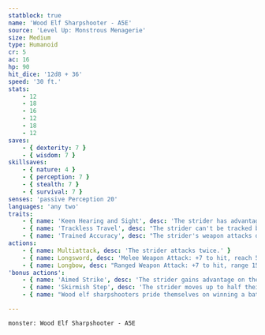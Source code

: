 ```yaml
---
statblock: true
name: 'Wood Elf Sharpshooter - A5E'
source: 'Level Up: Monstrous Menagerie'
size: Medium
type: Humanoid
cr: 5
ac: 16
hp: 90
hit_dice: '12d8 + 36'
speed: '30 ft.'
stats:
    - 12
    - 18
    - 16
    - 12
    - 18
    - 12
saves:
    - { dexterity: 7 }
    - { wisdom: 7 }
skillsaves:
    - { nature: 4 }
    - { perception: 7 }
    - { stealth: 7 }
    - { survival: 7 }
senses: 'passive Perception 20'
languages: 'any two'
traits:
    - { name: 'Keen Hearing and Sight', desc: 'The strider has advantage on Perception checks that rely on hearing or sight.' }
    - { name: 'Trackless Travel', desc: "The strider can't be tracked by nonmagical means." }
    - { name: 'Trained Accuracy', desc: "The strider's weapon attacks deal an extra 7 (2d6) damage (included below)." }
actions:
    - { name: Multiattack, desc: 'The strider attacks twice.' }
    - { name: Longsword, desc: 'Melee Weapon Attack: +7 to hit, reach 5 ft., one target. Hit: 8 (1d8 + 4) slashing damage plus 7 (2d6) damage.' }
    - { name: Longbow, desc: "Ranged Weapon Attack: +7 to hit, range 150/600 ft., one target. Hit: 10 (1d8+4) piercing damage plus 7 (2d6) damage. This attack ignores half or three-quarters cover, and long range doesn't impose disadvantage on the attack roll." }
'bonus actions':
    - { name: 'Aimed Strike', desc: 'The strider gains advantage on their next attack made before the end of their turn.' }
    - { name: 'Skirmish Step', desc: 'The strider moves up to half their Speed without provoking opportunity attacks.' }
    - { name: "Wood elf sharpshooters pride themselves on winning a battle without ever coming within range of their enemy's weapons", desc: '' }

---
```

```statblock
monster: Wood Elf Sharpshooter - A5E
```
